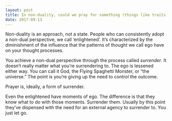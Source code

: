 ```yaml
---
layout: post
title: In non-duality, could we pray for something (things like traits, attitude, emotional depth, things related to ‘’us’’) and could we simply talk to ‘The Whole’?
date: 2017-09-13
---
```


<p>Non-duality is an approach, not a state. People who can consistently adopt a non-dual perspective, we call ‘enlightened’. It’s characterized by the diminishment of the influence that the patterns of thought we call ego have on your thought processes.</p><p>You achieve a non-dual perspective through the process called <i>surrender</i>. It doesn’t really matter what you’re surrendering to. The ego is lessened either way. You can call it God, the Flying Spaghetti Monster, or “the universe.” The point is you’re giving up the need to control the outcome.</p><p>Prayer is, ideally, a form of surrender.</p><p>Even the enlightened have moments of ego. The difference is that they know what to do with those moments. Surrender them. Usually by this point they’ve dispensed with the need for an external agency to surrender to. You just let go.</p>
